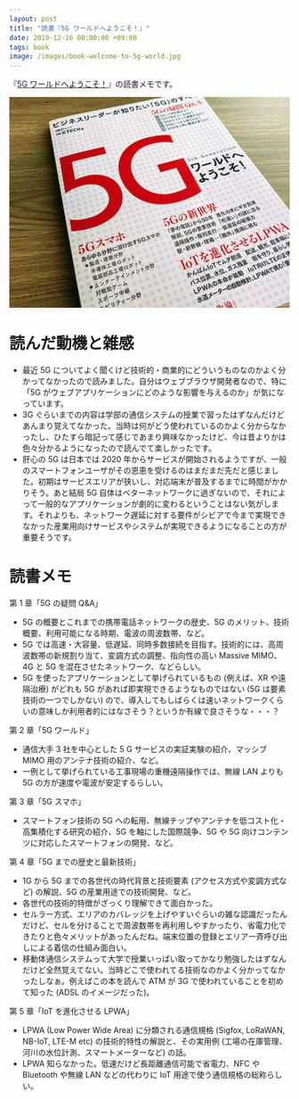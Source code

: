 ```yaml
---
layout: post
title: "読書『5G ワールドへようこそ！』"
date: 2019-12-16 00:00:00 +09:00
tags: book
image: /images/book-welcome-to-5g-world.jpg
---
```


『[5G ワールドへようこそ！](https://tech.nikkeibp.co.jp/atcl/nxt/books/18/00010/092000285/)』の読書メモです。

![表紙](/images/book-welcome-to-5g-world.jpg)

# 読んだ動機と雑感

- 最近 5G についてよく聞くけど技術的・商業的にどういうものなのかよく分かってなかったので読みました。自分はウェブブラウザ開発者なので、特に「5G がウェブアプリケーションにどのような影響を与えるのか」が気になっています。
- 3G ぐらいまでの内容は学部の通信システムの授業で習ったはずなんだけどあんまり覚えてなかった。当時は何がどう使われているのかよく分からなかったし、ひたすら暗記って感じであまり興味なかったけど、今は昔よりかは色々分かるようになったので読んでて楽しかったです。
- 肝心の 5G は日本では 2020 年からサービスが開始されるようですが、一般のスマートフォンユーザがその恩恵を受けるのはまだまだ先だと感じました。初期はサービスエリアが狭いし、対応端末が普及するまでに時間がかかりそう。あと結局 5G 自体はベターネットワークに過ぎないので、それによって一般的なアプリケーションが劇的に変わるということはない気がします。それよりも、ネットワーク遅延に対する要件がシビアで今まで実現できなかった産業用向けサービスやシステムが実現できるようになることの方が重要そうです。

# 読書メモ

第 1 章「5G の疑問 Q&A」

- 5G の概要とこれまでの携帯電話ネットワークの歴史、5G のメリット、技術概要、利用可能になる時期、電波の周波数帯、など。
- 5G では高速・大容量、低遅延、同時多数接続を目指す。技術的には、高周波数帯の新規割り当て、変調方式の調整、指向性の高い Massive MIMO、4G と 5G を混在させたネットワーク、などらしい。
- 5G を使ったアプリケーションとして挙げられているもの (例えば、XR  や遠隔治療) がどれも 5G があれば即実現できるようなものではない (5G は要素技術の一つでしかない) ので、導入してもしばらくは速いネットワークくらいの意味しか利用者的にはなさそう？というか有線で良さそうな・・・？

第 2 章「5G ワールド」

- 通信大手 3 社を中心とした 5 G サービスの実証実験の紹介、マッシブ MIMO 用のアンテナ技術の紹介、など。
- 一例として挙げられている工事現場の重機遠隔操作では、無線 LAN よりも 5G の方が速度や電波が安定するらしい。

第 3 章「5G スマホ」

- スマートフォン技術の 5G への転用、無線チップやアンテナを低コスト化・高集積化する研究の紹介、5G を軸にした国際競争、5G や 5G 向けコンテンツに対応したスマートフォンの開発、など。

第 4 章「5G までの歴史と最新技術」

- 1G から 5G までの各世代の時代背景と技術要素 (アクセス方式や変調方式など) の解説、5G の産業用途での技術開発、など。
- 各世代の技術的特徴がざっくり理解できて面白かった。
- セルラー方式、エリアのカバレッジを上げやすいぐらいの雑な認識だったんだけど、セルを分けることで周波数帯を再利用しやすかったり、省電力化できたりと色々メリットがあったんだね。端末位置の登録とエリア一斉呼び出しによる着信の仕組み面白い。
- 移動体通信システムって大学で授業いっぱい取ってかなり勉強したはずなんだけど全然覚えてない。当時どこで使われてる技術なのかよく分かってなかったしなぁ。例えばこの本を読んで ATM が 3G で使われていることを初めて知った (ADSL のイメージだった)。

第 5 章「IoT を進化させる LPWA」

- LPWA (Low Power Wide Area) に分類される通信規格 (Sigfox, LoRaWAN, NB-IoT, LTE-M etc) の技術的特性の解説と、その実用例 (工場の在庫管理、河川の水位計測、スマートメーターなど) の話。
- LPWA 知らなかった。低速だけど長距離通信可能で省電力、NFC や Bluetooth や無線 LAN などの代わりに IoT 用途で使う通信規格の総称らしい。